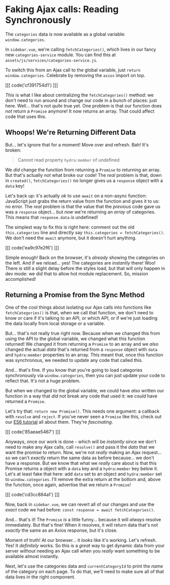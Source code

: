 # Faking Ajax calls: Reading Synchronously

The `categories` data is now available as a global variable: `window.categories`.

In `sidebar.vue`, we're calling `fetchCategories()`, which lives in our fancy
new `categories-service` module. You can find this at
`assets/js/services/categories-service.js`.

To switch this from an Ajax call to the global variable, just `return window.categories`. 
Celebrate by removing the `axios` import on top.

[[[ code('cf391754d1') ]]]

*This* is what I like about centralizing the `fetchCategories()` method: we don't
need to run around and change our code in a bunch of places: just here. Well...
that's not *quite* true yet. One problem is that our function does *not* return a
`Promise` anymore! It now returns an array. That could affect code that uses this.

## Whoops! We're Returning Different Data

But... let's ignore that for a moment! Move over and refresh. Bah! It's broken:

> Cannot read property `hydra:member` of undefined

We *did* change the function from returning a `Promise` to returning an array.
But that's actually *not* what broke our code! The *real* problem is that, down
in `created()`, `fetchCategories()` no longer gives us a `response` object with
a `data` key!

Let's back up: it's actually *ok* to use `await` on a non-async function:
JavaScript just grabs the return value from the function and gives it to us: no
error. The *real* problem is that the value that the *previous* code gave us was
a `response` object... but *now* we're returning an *array* of categories.
This means that `response.data` is undefined!

The simplest way to fix this is right here: comment out the old `this.categories`
line and directly say `this.categories = fetchCategories()`. We don't need
the `await` anymore, but it doesn't hurt anything.

[[[ code('ea9c97e2f6') ]]]

Simple enough! Back on the browser, it's *already* showing the categories on the
left. And if we reload... yes! The categories are *instantly* there! Woo!
There *is* still a slight delay before the styles load, but that will only
happen in dev mode: we did that to allow hot module replacement. So, mission
accomplished!

## Returning a Promise from the Sync Method

One of the cool things about isolating our Ajax calls into functions like
`fetchCategories()` is that, when we call that function, we don't need to know
or care if it's talking to an API, or which API, or if we're just loading the
data locally from local storage or a variable.

But... that's not really true right now. Because when we changed this from
using the API to the global variable, we changed what this function returned!
We changed it from returning a `Promise` to an array and we *also* changed the
actual *data* that's returned from a `response` object with `data` and
`hydra:member` properties to an array. This meant that, once this function was
synchronous, we needed to update any code that called this.

And... that's fine. If you know that you're going to load categories
synchronously via `window.categories`, then you can just update your code to
reflect that. It's not a huge problem.

But when we changed to the global variable, we could have *also* written our
function in a way that *did* not break any code that used it: we *could* have
returned a `Promise`.

Let's try that: `return new Promise()`. This needs one argument: a callback with
`resolve` and `reject`. If you've never seen a `Promise` like this, check out our
[ES6 tutorial](https://bit.ly/sfcasts-promises) all about them. They're *fascinating*.

[[[ code('85aeae5467') ]]]

Anyways, once our work is done - which will be *instantly* since we don't need
to make any Ajax calls, call `resolve()` and pass it the *data* that we want the
promise to return. Now, we're not *really* making an Ajax request... so we can't
*exactly* return the same data as before because... we don't have a response. But
we know that what we *really* care about is that this Promise returns a object with
a `data` key and a `hydra:member` key below it. Let's at least fake that here: add
`data` set to an object and `hydra:member` set to `window.categories`. I'll
remove the extra return at the bottom and, above the function, once again, advertise
that we return a `Promise`!

[[[ code('cd3cc884a1') ]]]

Now, back in `sidebar.vue`, we can revert all of our changes and use the
*exact* code we had before: `const response = await fetchCategories()`.

And... that's it! The `Promise` *is* a little funny... because it will *always*
resolve immediately. But that's fine! When it resolves, it will return data
that's not *exactly* the same as an Axios response, but it's close.

Moment of truth! At our browser... it *looks* like it's working. Let's refresh.
Yes! It *definitely* works. So this is a *great* way to get dynamic data from
your server *without* needing an Ajax call when you *really* want something to
be available almost instantly.

Next, let's use the categories data and `currentCategoryId` to print the *name*
of the category on each page. To do that, we'll need to make sure all of
that data lives in the right component.
